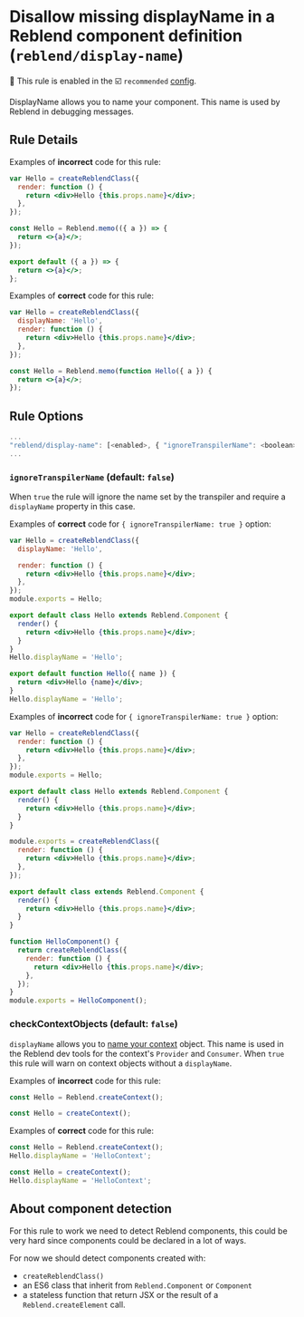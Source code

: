 # Disallow missing displayName in a Reblend component definition (`reblend/display-name`)

💼 This rule is enabled in the ☑️ `recommended` [config](https://github.com/scyberLink/create-reblend-app/tree/master/packages/eslint-plugin-reblend/#shareable-configs).

<!-- end auto-generated rule header -->

DisplayName allows you to name your component. This name is used by Reblend in debugging messages.

## Rule Details

Examples of **incorrect** code for this rule:

```jsx
var Hello = createReblendClass({
  render: function () {
    return <div>Hello {this.props.name}</div>;
  },
});

const Hello = Reblend.memo(({ a }) => {
  return <>{a}</>;
});

export default ({ a }) => {
  return <>{a}</>;
};
```

Examples of **correct** code for this rule:

```jsx
var Hello = createReblendClass({
  displayName: 'Hello',
  render: function () {
    return <div>Hello {this.props.name}</div>;
  },
});

const Hello = Reblend.memo(function Hello({ a }) {
  return <>{a}</>;
});
```

## Rule Options

```js
...
"reblend/display-name": [<enabled>, { "ignoreTranspilerName": <boolean>, "checkContextObjects": <boolean> }]
...
```

### `ignoreTranspilerName` (default: `false`)

When `true` the rule will ignore the name set by the transpiler and require a `displayName` property in this case.

Examples of **correct** code for `{ ignoreTranspilerName: true }` option:

```jsx
var Hello = createReblendClass({
  displayName: 'Hello',

  render: function () {
    return <div>Hello {this.props.name}</div>;
  },
});
module.exports = Hello;
```

```jsx
export default class Hello extends Reblend.Component {
  render() {
    return <div>Hello {this.props.name}</div>;
  }
}
Hello.displayName = 'Hello';
```

```jsx
export default function Hello({ name }) {
  return <div>Hello {name}</div>;
}
Hello.displayName = 'Hello';
```

Examples of **incorrect** code for `{ ignoreTranspilerName: true }` option:

```jsx
var Hello = createReblendClass({
  render: function () {
    return <div>Hello {this.props.name}</div>;
  },
});
module.exports = Hello;
```

```jsx
export default class Hello extends Reblend.Component {
  render() {
    return <div>Hello {this.props.name}</div>;
  }
}
```

```jsx
module.exports = createReblendClass({
  render: function () {
    return <div>Hello {this.props.name}</div>;
  },
});
```

```jsx
export default class extends Reblend.Component {
  render() {
    return <div>Hello {this.props.name}</div>;
  }
}
```

```jsx
function HelloComponent() {
  return createReblendClass({
    render: function () {
      return <div>Hello {this.props.name}</div>;
    },
  });
}
module.exports = HelloComponent();
```

### checkContextObjects (default: `false`)

`displayName` allows you to [name your context](https://reblendjs.org/docs/context.html#contextdisplayname) object. This name is used in the Reblend dev tools for the context's `Provider` and `Consumer`.
When `true` this rule will warn on context objects without a `displayName`.

Examples of **incorrect** code for this rule:

```jsx
const Hello = Reblend.createContext();
```

```jsx
const Hello = createContext();
```

Examples of **correct** code for this rule:

```jsx
const Hello = Reblend.createContext();
Hello.displayName = 'HelloContext';
```

```jsx
const Hello = createContext();
Hello.displayName = 'HelloContext';
```

## About component detection

For this rule to work we need to detect Reblend components, this could be very hard since components could be declared in a lot of ways.

For now we should detect components created with:

- `createReblendClass()`
- an ES6 class that inherit from `Reblend.Component` or `Component`
- a stateless function that return JSX or the result of a `Reblend.createElement` call.
